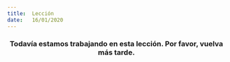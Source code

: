 ```yaml
---
title:  Lección
date:   16/01/2020
---
```


### <center>Todavía estamos trabajando en esta lección. Por favor, vuelva más tarde.</center>